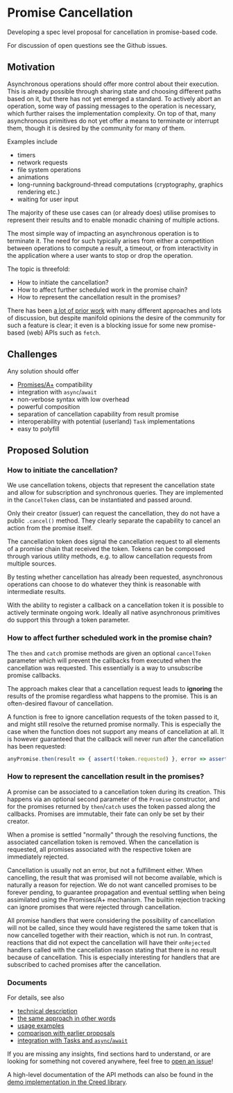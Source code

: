 # Promise Cancellation

Developing a spec level proposal for cancellation in promise-based code.

For discussion of open questions see the Github issues.

## Motivation

Asynchronous operations should offer more control about their execution.
This is already possible through sharing state and choosing different paths based on it,
but there has not yet emerged a standard.
To actively abort an operation, some way of passing messages to the operation is necessary,
which further raises the implementation complexity.
On top of that, many asynchronous primitives do not yet offer a means to terminate or interrupt them,
though it is desired by the community for many of them.

Examples include

* timers
* network requests
* file system operations
* animations
* long-running background-thread computations (cryptography, graphics rendering etc.)
* waiting for user input

The majority of these use cases can (or already does) utilise promises to represent their results
and to enable monadic chaining of multiple actions.

The most simple way of impacting an asynchronous operation is to terminate it.
The need for such typically arises from either a competition between operations to compute a result,
a timeout, or from interactivity in the application where a user wants to stop or drop the operation.

The topic is threefold:

* How to initiate the cancellation?
* How to affect further scheduled work in the promise chain?
* How to represent the cancellation result in the promises?

There has been [a lot of prior work](prior_work.md) with many different approaches
and lots of discussion, but despite manifold opinions the desire of the community
for such a feature is clear;
it even is a blocking issue for some new promise-based (web) APIs such as `fetch`.

## Challenges

Any solution should offer

* [Promises/A+](http://promisesaplus.com/) compatibility
* integration with `async`/`await`
* non-verbose syntax with low overhead
* powerful composition
* separation of cancellation capability from result promise
* interoperability with potential (userland) `Task` implementations
* easy to polyfill

## Proposed Solution

### How to initiate the cancellation? ###

We use cancellation tokens, objects that represent the cancellation state and allow for subscription and synchronous queries.
They are implemented in the `CancelToken` class, can be instantiated and passed around.

Only their creator (issuer) can request the cancellation, they do not have a public `.cancel()` method.
They clearly separate the capability to cancel an action from the promise itself.

The cancellation token does signal the cancellation request to all elements of a promise chain that received the token.
Tokens can be composed through various utility methods, e.g. to allow cancellation requests from multiple sources.

By testing whether cancellation has already been requested, asynchronous operations can choose
to do whatever they think is reasonable with intermediate results.

With the ability to register a callback on a cancellation token it is possible to actively terminate ongoing work.
Ideally all native asynchronous primitives do support this through a token parameter.

### How to affect further scheduled work in the promise chain? ###

The `then` and `catch` promise methods are given an optional `cancelToken` parameter
which will prevent the callbacks from executed when the cancellation was requested.
This essentially is a way to unsubscribe promise callbacks.

The approach makes clear that a cancellation request leads to **ignoring** the results of the promise
regardless what happens to the promise. This is an often-desired flavour of cancellation.

A function is free to ignore cancellation requests of the token passed to it, and might still resolve the returned promise normally.
This is especially the case when the function does not support any means of cancellation at all.
It is however guaranteed that the callback will never run after the cancellation has been requested:
```javascript
anyPromise.then(result => { assert(!token.requested) }, error => assert(!token.requested), token);
```

### How to represent the cancellation result in the promises? ###

A promise can be associated to a cancellation token during its creation.
This happens via an optional second parameter of the `Promise` constructor,
and for the promises returned by `then`/`catch` uses the token passed along the callbacks.
Promises are immutable, their fate can only be set by their creator.

When a promise is settled "normally" through the resolving functions, the associated cancellation token is removed.
When the cancellation is requested, all promises associated with the respective token are immediately rejected.

Cancellation is usually not an error, but not a fulfillment either.
When cancelling, the result that was promised will not become available, which is naturally a reason for rejection.
We do not want cancelled promises to be forever pending,
to guarantee propagation and eventual settling when being assimilated using the Promises/A+ mechanism.
The builtin rejection tracking can ignore promises that were rejected through cancellation.

All promise handlers that were considering the possibility of cancellation will not be called,
since they would have registered the same token that is now cancelled together with their reaction, which is not run.
In contrast, reactions that did not expect the cancellation will have their `onRejected` handlers called
with the cancellation reason stating that there is no result because of cancellation.
This is especially interesting for handlers that are subscribed to cached promises after the cancellation.

### Documents

For details, see also

* [technical description](API.md)
* [the same approach in other words](third_state.md)
* [usage examples](examples.md)
* [comparison with earlier proposals](prior_work.md#proposals)
* [integration with Tasks and `async`/`await`](enhancements.md)

If you are missing any insights, find sections hard to understand, or are looking for something not covered anywhere,
feel free to [open an issue](//github.com/bergus/promise-cancellation/issues/new)!

A high-level documentation of the API methods can also be found in the [demo implementation in the Creed library](https://github.com/bergus/creed/blob/cancellation/cancellation.md).
